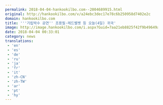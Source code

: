 ```yaml
---
permalink: 2018-04-04-hankookilbo.com--2004689915.html
original: http://hankookilbo.com/v/a24ebc3dec17e78c6b250958d7402e2c
domain: hankookilbo.com
title: '''기립박수 공연'' 조용필·레드벨벳 등 오늘(4일) 귀국'
image: http://image.hankookilbo.com/i.aspx?Guid=7aa21eb8825f42f9b49649a6245066a3&Month=HKSports&size=980
date: 2018-04-04 00:33:01
category: news
translations: 
 - 'en'
 - 'es'
 - 'de'
 - 'ru'
 - 'ja'
 - 'fr'
 - 'it'
 - 'zh-CN'
 - 'zh-TW'
 - 'ar'
 - 'pt'
 - 'hy'
---
```


